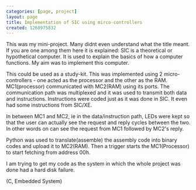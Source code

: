 ```yaml
---
categories: [page, project]
layout: page
title: Implementation of SIC using mirco-controllers
created: 1268975832
---
```

This was my mini-project. Many didnt even understand what the title meant. If you are one among them here it is explained: SIC is a theoretical or hypothetical computer. It is used to explain the basics of how a computer functions. My aim was to implement this computer.

This could be used as a study-kit. This was implemented using 2 micro-controllers - one acted as the processor and the other as the RAM. MC1(processor) communicated with MC2(RAM) using its ports. The communication path was multiplexed and it was used to transmit both data and instructions. Instructions were coded just as it was done in SIC. It even had some instructions from SIC/XE.

In between MC1 and MC2, ie in the data/instruction path, LEDs were kept so that the user can actually see the request and reply cycles between the two. In other words on can see the request from MC1 followed by MC2's reply.

Python was used to translate(assemble) the assembly code into binary codes and upload it to MC2(RAM). Then a trigger starts the MC1(Processor) to start fetching from address 00h.

I am trying to get my code as the system in which the whole project was done had a hard disk failure.

(C, Embedded System)
